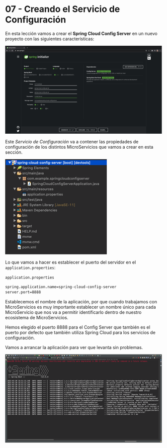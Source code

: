 # 07 - Creando el Servicio de Configuración

En esta lección vamos a crear el **Spring Cloud Config Server** en un nuevo proyecto con las siguientes características:

![04-07-01](images/04-07-01.png)

Este *Servicio de Configuración* va a contener las propiedades de configuración de los distintos MicroServicios que vamos a crear en esta sección. 

![04-07-02](images/04-07-02.png)

Lo que vamos a hacer es establecer el puerto del servidor en el `application.properties`:

`application.properties`

```txt
spring.application.name=spring-cloud-config-server
server.port=8888
```
Establecemos el nombre de la aplicación, por que cuando trabajamos con MicroServicios es muy importante establecer un nombre único para cada MicroServicio que nos va a permitir identificarlo dentro de nuestro ecosistema de MicroServicios.

Hemos elegido el puerto 8888 para el Config Server que también es el puerto por defecto que también utiliza Spring Cloud para los servicios de configuración.

Vamos a arrancar la aplicación para ver que levanta sin problemas.

![04-07-03](images/04-07-03.png)

